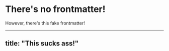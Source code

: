 # There's no frontmatter!

However, there's this fake frontmatter!

---
title: "This sucks ass!"
---
